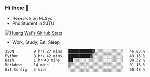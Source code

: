 ### Hi there 👋
- Research on MLSys
- Phd Student in SJTU
  
[![Huang Wei's GitHub Stats](https://github-readme-stats.vercel.app/api?username=huangwei021230&theme=tokyonight)](https://github.com/anuraghazra/github-readme-stats)

- Work, Study, Eat, Sleep


<!--START_SECTION:waka-->

```txt
JSON         9 hrs 27 mins   ███████████▓░░░░░░░░░░░░░   46.83 %
Python       8 hrs 42 mins   ██████████▓░░░░░░░░░░░░░░   43.15 %
Bash         1 hr 40 mins    ██░░░░░░░░░░░░░░░░░░░░░░░   08.32 %
Markdown     14 mins         ▒░░░░░░░░░░░░░░░░░░░░░░░░   01.16 %
Git Config   5 mins          ░░░░░░░░░░░░░░░░░░░░░░░░░   00.48 %
```

<!--END_SECTION:waka-->
